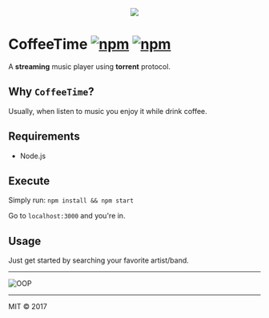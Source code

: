 <p align="center">
  <img src="https://i.imgur.com/W02ft9U.png">
</p>

# CoffeeTime [![npm](https://img.shields.io/npm/l/express.svg)]() [![npm](https://img.shields.io/npm/v/npm.svg)]()

A **streaming** music player using **torrent** protocol.

## Why `CoffeeTime`?
Usually, when listen to music you enjoy it while drink coffee.

## Requirements
* Node.js

## Execute
Simply run:
`npm install && npm start`

Go to `localhost:3000` and you're in.

## Usage
Just get started by searching your favorite artist/band.

---

![OOP](https://imgur.com/TRRAdbX.png)

---

MIT © 2017 

